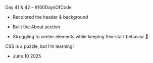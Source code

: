 Day 41 & 42 – #100DaysOfCode


- Recolored the header & background 

- Built the About section 

- Struggling to center elements while keeping flex-start behavior 🥲


CSS is a puzzle, but I’m learning!

- June 10 2025